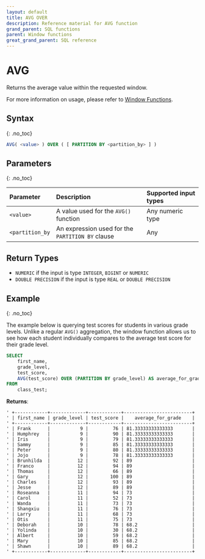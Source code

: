 ```yaml
---
layout: default
title: AVG OVER
description: Reference material for AVG function
grand_parent: SQL functions
parent: Window functions
great_grand_parent: SQL reference
---
```


# AVG

Returns the average value within the requested window.

For more information on usage, please refer to [Window Functions](./window-functions.md).

## Syntax
{: .no_toc}

```sql
AVG( <value> ) OVER ( [ PARTITION BY <partition_by> ] )
```

## Parameters
{: .no_toc}

| Parameter | Description |Supported input types | 
| :--------- | :----------------------------------------------- | :----------|
| `<value>`   | A value used for the `AVG()` function    | Any numeric type  | 
| `<partition_by`  | An expression used for the `PARTITION BY` clause | Any | 

## Return Types
* `NUMERIC` if the input is type `INTEGER`, `BIGINT` or `NUMERIC`
* `DOUBLE PRECISION` if the input is type `REAL` or `DOUBLE PRECISION`

## Example
{: .no_toc}

The example below is querying test scores for students in various grade levels. Unlike a regular `AVG()` aggregation, the window function allows us to see how each student individually compares to the average test score for their grade level.

```sql
SELECT
	first_name,
	grade_level,
	test_score,
	AVG(test_score) OVER (PARTITION BY grade_level) AS average_for_grade
FROM
	class_test;
```

**Returns**:

```
' +------------+-------------+------------+-------------------------+
' | first_name | grade_level | test_score |    average_for_grade    |
' +------------+-------------+------------+-------------------------+
' | Frank      |           9 |         76 | 81.33333333333333       |
' | Humphrey   |           9 |         90 | 81.33333333333333       |
' | Iris       |           9 |         79 | 81.33333333333333       |
' | Sammy      |           9 |         85 | 81.33333333333333       |
' | Peter      |           9 |         80 | 81.33333333333333       |
' | Jojo       |           9 |         78 | 81.33333333333333       |
' | Brunhilda  |          12 |         92 | 89                      |
' | Franco     |          12 |         94 | 89                      |
' | Thomas     |          12 |         66 | 89                      |
' | Gary       |          12 |        100 | 89                      |
' | Charles    |          12 |         93 | 89                      |
' | Jesse      |          12 |         89 | 89                      |
' | Roseanna   |          11 |         94 | 73                      |
' | Carol      |          11 |         52 | 73                      |
' | Wanda      |          11 |         73 | 73                      |
' | Shangxiu   |          11 |         76 | 73                      |
' | Larry      |          11 |         68 | 73                      |
' | Otis       |          11 |         75 | 73                      |
' | Deborah    |          10 |         78 | 68.2                    |
' | Yolinda    |          10 |         30 | 68.2                    |
' | Albert     |          10 |         59 | 68.2                    |
' | Mary       |          10 |         85 | 68.2                    |
' | Shawn      |          10 |         89 | 68.2                    |
' +------------+-------------+------------+-------------------------+
```
